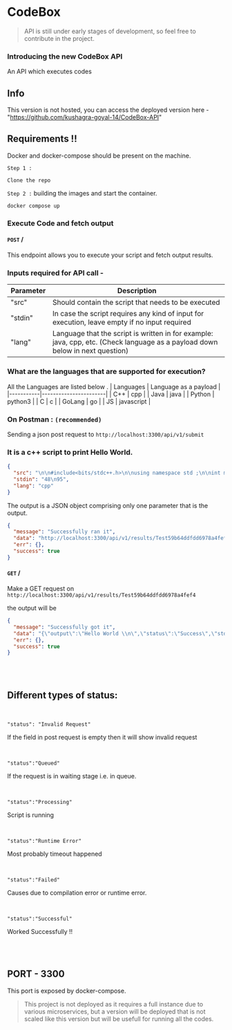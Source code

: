 # CodeBox

> API is still under early stages of development, so feel free to contribute in the project.

### Introducing the new CodeBox API

An API which executes codes

## Info

This version is not hosted, you can access the deployed version here - "https://github.com/kushagra-goyal-14/CodeBox-API"

## Requirements !!

Docker and docker-compose should be present on the machine.

`Step 1 :`

    Clone the repo

`Step 2 :` building the images and start the container.

    docker compose up

### Execute Code and fetch output

#### `POST` /

This endpoint allows you to execute your script and fetch output results.

### Inputs required for API call -

| Parameter | Description                                                                                                                   |
| --------- | ----------------------------------------------------------------------------------------------------------------------------- |
| "src"     | Should contain the script that needs to be executed                                                                           |
| "stdin"   | In case the script requires any kind of input for execution, leave empty if no input required                                 |
| "lang"    | Language that the script is written in for example: java, cpp, etc. (Check language as a payload down below in next question) |

### What are the languages that are supported for execution?

All the Languages are listed below .
| Languages | Language as a payload |
|-----------|-----------------------|
| C++ | cpp |
| Java | java |
| Python | python3 |
| C | c |
| GoLang | go |
| JS | javascript |

### On Postman : `(recommended)`

Sending a json post request to `http://localhost:3300/api/v1/submit`

### It is a c++ script to print Hello World.

```json
{
  "src": "\n\n#include<bits/stdc++.h>\n\nusing namespace std ;\n\nint main()\n{  cout << \"Hello World \"<< endl ;}",
  "stdin": "48\n95",
  "lang": "cpp"
}
```

The output is a JSON object comprising only one parameter that is the output.

```json
{
  "message": "Successfully ran it",
  "data": "http://localhost:3300/api/v1/results/Test59b64ddfdd6978a4fef4",
  "err": {},
  "success": true
}
```

#### `GET` /

Make a GET request on `http://localhost:3300/api/v1/results/Test59b64ddfdd6978a4fef4`

the output will be

```json
{
  "message": "Successfully got it",
  "data": "{\"output\":\"Hello World \\n\",\"status\":\"Success\",\"stderr\":\"\",\"submission_id\":\"Test59b64ddfdd6978a4fef4\"}",
  "err": {},
  "success": true
}
```

<br>
<br>

## Different types of status:

<br>

    "status": "Invalid Request"

If the field in post request is empty then it will show invalid request

<br>

    "status":"Queued"

If the request is in waiting stage i.e. in queue.

<br>

    "status":"Processing"

Script is running

<br>

    "status":"Runtime Error"

Most probably timeout happened

<br>

    "status":"Failed"

Causes due to compilation error or runtime error.

<br>

    "status":"Successful"

Worked Successfully !!

<br>
<br>

## PORT - 3300

This port is exposed by docker-compose.

> This project is not deployed as it requires a full instance due to various microservices, but a version will be deployed that is not scaled like this version but will be usefull for running all the codes.
